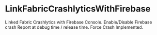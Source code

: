 # LinkFabricCrashlyticsWithFirebase
Linked Fabric Crashlytics with Firebase Console.
Enable/Disable Firebase crash Report at debug time / release  time.
Force Crash Implemented.
